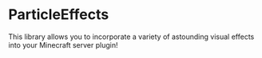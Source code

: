 # ParticleEffects

This library allows you to incorporate a variety of astounding visual effects into your Minecraft server plugin!  
